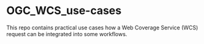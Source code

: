 # OGC_WCS_use-cases
This repo contains practical use cases how a Web Coverage Service (WCS) request can be integrated into some workflows.
